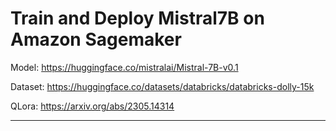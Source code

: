 # Train and Deploy Mistral7B on Amazon Sagemaker

Model: <https://huggingface.co/mistralai/Mistral-7B-v0.1>


Dataset: <https://huggingface.co/datasets/databricks/databricks-dolly-15k>

QLora: <https://arxiv.org/abs/2305.14314>

---
